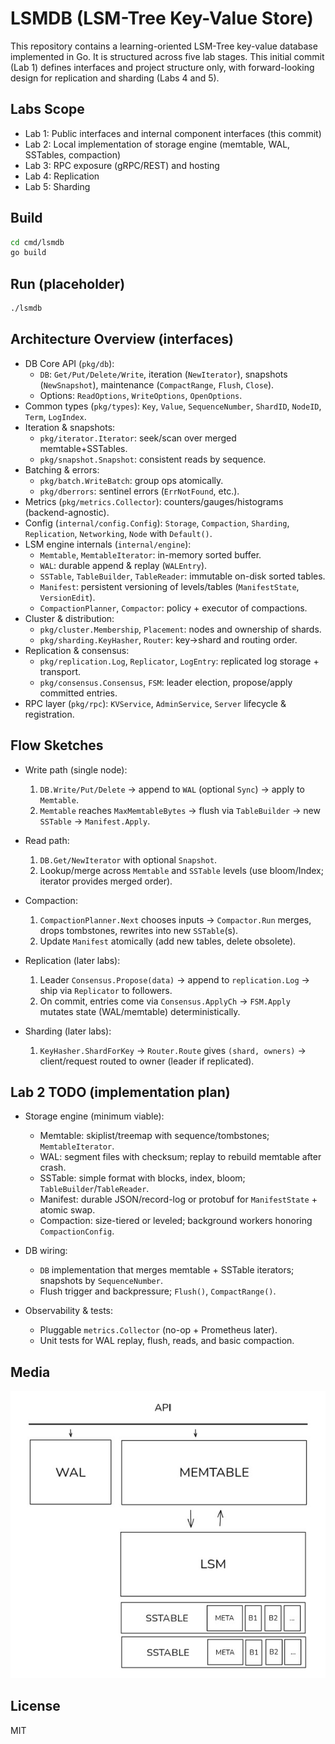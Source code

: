 # LSMDB (LSM-Tree Key-Value Store)

This repository contains a learning-oriented LSM-Tree key-value database implemented in Go. It is structured across five lab stages. This initial commit (Lab 1) defines interfaces and project structure only, with forward-looking design for replication and sharding (Labs 4 and 5).

## Labs Scope
- Lab 1: Public interfaces and internal component interfaces (this commit)
- Lab 2: Local implementation of storage engine (memtable, WAL, SSTables, compaction)
- Lab 3: RPC exposure (gRPC/REST) and hosting
- Lab 4: Replication
- Lab 5: Sharding

## Build
```bash
cd cmd/lsmdb
go build
```

## Run (placeholder)
```bash
./lsmdb
```

## Architecture Overview (interfaces)

- DB Core API (`pkg/db`):
  - `DB`: `Get/Put/Delete/Write`, iteration (`NewIterator`), snapshots (`NewSnapshot`), maintenance (`CompactRange`, `Flush`, `Close`).
  - Options: `ReadOptions`, `WriteOptions`, `OpenOptions`.
- Common types (`pkg/types`): `Key`, `Value`, `SequenceNumber`, `ShardID`, `NodeID`, `Term`, `LogIndex`.
- Iteration & snapshots:
  - `pkg/iterator.Iterator`: seek/scan over merged memtable+SSTables.
  - `pkg/snapshot.Snapshot`: consistent reads by sequence.
- Batching & errors:
  - `pkg/batch.WriteBatch`: group ops atomically.
  - `pkg/dberrors`: sentinel errors (`ErrNotFound`, etc.).
- Metrics (`pkg/metrics.Collector`): counters/gauges/histograms (backend-agnostic).
- Config (`internal/config.Config`): `Storage`, `Compaction`, `Sharding`, `Replication`, `Networking`, `Node` with `Default()`.
- LSM engine internals (`internal/engine`):
  - `Memtable`, `MemtableIterator`: in-memory sorted buffer.
  - `WAL`: durable append & replay (`WALEntry`).
  - `SSTable`, `TableBuilder`, `TableReader`: immutable on-disk sorted tables.
  - `Manifest`: persistent versioning of levels/tables (`ManifestState`, `VersionEdit`).
  - `CompactionPlanner`, `Compactor`: policy + executor of compactions.
- Cluster & distribution:
  - `pkg/cluster.Membership`, `Placement`: nodes and ownership of shards.
  - `pkg/sharding.KeyHasher`, `Router`: key→shard and routing order.
- Replication & consensus:
  - `pkg/replication.Log`, `Replicator`, `LogEntry`: replicated log storage + transport.
  - `pkg/consensus.Consensus`, `FSM`: leader election, propose/apply committed entries.
- RPC layer (`pkg/rpc`): `KVService`, `AdminService`, `Server` lifecycle & registration.

## Flow Sketches

- Write path (single node):
  1) `DB.Write/Put/Delete` → append to `WAL` (optional `Sync`) → apply to `Memtable`.
  2) `Memtable` reaches `MaxMemtableBytes` → flush via `TableBuilder` → new `SSTable` → `Manifest.Apply`.

- Read path:
  1) `DB.Get/NewIterator` with optional `Snapshot`.
  2) Lookup/merge across `Memtable` and `SSTable` levels (use bloom/Index; iterator provides merged order).

- Compaction:
  1) `CompactionPlanner.Next` chooses inputs → `Compactor.Run` merges, drops tombstones, rewrites into new `SSTable`(s).
  2) Update `Manifest` atomically (add new tables, delete obsolete).

- Replication (later labs):
  1) Leader `Consensus.Propose(data)` → append to `replication.Log` → ship via `Replicator` to followers.
  2) On commit, entries come via `Consensus.ApplyCh` → `FSM.Apply` mutates state (WAL/memtable) deterministically.

- Sharding (later labs):
  1) `KeyHasher.ShardForKey` → `Router.Route` gives `(shard, owners)` → client/request routed to owner (leader if replicated).

## Lab 2 TODO (implementation plan)

- Storage engine (minimum viable):
  - Memtable: skiplist/treemap with sequence/tombstones; `MemtableIterator`.
  - WAL: segment files with checksum; replay to rebuild memtable after crash.
  - SSTable: simple format with blocks, index, bloom; `TableBuilder`/`TableReader`.
  - Manifest: durable JSON/record-log or protobuf for `ManifestState` + atomic swap.
  - Compaction: size-tiered or leveled; background workers honoring `CompactionConfig`.

- DB wiring:
  - `DB` implementation that merges memtable + SSTable iterators; snapshots by `SequenceNumber`.
  - Flush trigger and backpressure; `Flush()`, `CompactRange()`.

- Observability & tests:
  - Pluggable `metrics.Collector` (no-op + Prometheus later).
  - Unit tests for WAL replay, flush, reads, and basic compaction.

## Media

![Architecture photo](docs/images/photo_2025-09-18_17-47-05.jpg)

## License
MIT 